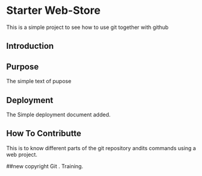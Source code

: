 # Starter Web-Store
 This is a simple project to see how to use git together with github
## Introduction

## Purpose
 The simple text of pupose 
## Deployment
 The Simple deployment document added.
## How To Contributte 

This is to know different parts of the git repository andits commands using a web project. 

##new copyright
Git . Training.


